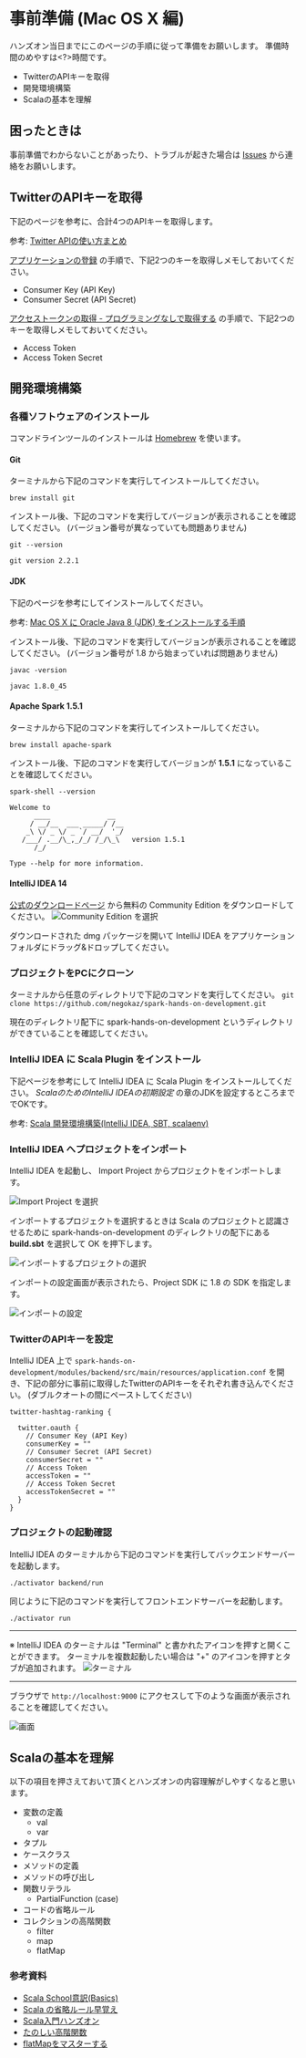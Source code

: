 # 事前準備 (Mac OS X 編)

ハンズオン当日までにこのページの手順に従って準備をお願いします。
準備時間のめやすは<?>時間です。

* TwitterのAPIキーを取得
* 開発環境構築
* Scalaの基本を理解

## 困ったときは

事前準備でわからないことがあったり、トラブルが起きた場合は [Issues](https://github.com/negokaz/spark-hands-on-development/issues) から連絡をお願いします。

## TwitterのAPIキーを取得

下記のページを参考に、合計4つのAPIキーを取得します。

参考: [Twitter APIの使い方まとめ](https://syncer.jp/twitter-api-matome)

[アプリケーションの登録](https://syncer.jp/twitter-api-matome#sec-1) の手順で、下記2つのキーを取得しメモしておいてください。

* Consumer Key (API Key)
* Consumer Secret (API Secret)

[アクセストークンの取得 - プログラミングなしで取得する](https://syncer.jp/twitter-api-matome#sec-2-2) の手順で、下記2つのキーを取得しメモしておいてください。

* Access Token
* Access Token Secret

## 開発環境構築

### 各種ソフトウェアのインストール

コマンドラインツールのインストールは [Homebrew](http://brew.sh/index_ja.html) を使います。

#### Git

ターミナルから下記のコマンドを実行してインストールしてください。

`brew install git`

インストール後、下記のコマンドを実行してバージョンが表示されることを確認してください。
(バージョン番号が異なっていても問題ありません)

`git --version`
~~~
git version 2.2.1
~~~

#### JDK

下記のページを参考にしてインストールしてください。

参考: [Mac OS X に Oracle Java 8 (JDK) をインストールする手順](http://weblabo.oscasierra.net/java-install-oracle-jdk8-macosx/)

インストール後、下記のコマンドを実行してバージョンが表示されることを確認してください。
(バージョン番号が 1.8 から始まっていれば問題ありません)

`javac -version`
~~~
javac 1.8.0_45
~~~

#### Apache Spark 1.5.1

ターミナルから下記のコマンドを実行してインストールしてください。

`brew install apache-spark`

インストール後、下記のコマンドを実行してバージョンが **1.5.1** になっていることを確認してください。

`spark-shell --version`
~~~
Welcome to
      ____              __
     / __/__  ___ _____/ /__
    _\ \/ _ \/ _ `/ __/  '_/
   /___/ .__/\_,_/_/ /_/\_\   version 1.5.1
      /_/

Type --help for more information.
~~~

#### IntelliJ IDEA 14

[公式のダウンロードページ](https://www.jetbrains.com/idea/download/) から無料の Community Edition をダウンロードしてください。
![Community Edition を選択](download-idea.png)

ダウンロードされた dmg パッケージを開いて IntelliJ IDEA をアプリケーションフォルダにドラッグ&ドロップしてください。

### プロジェクトをPCにクローン

ターミナルから任意のディレクトリで下記のコマンドを実行してください。
`git clone https://github.com/negokaz/spark-hands-on-development.git`

現在のディレクトリ配下に spark-hands-on-development というディレクトリができていることを確認してください。

### IntelliJ IDEA に Scala Plugin をインストール

下記ページを参考にして IntelliJ IDEA に Scala Plugin をインストールしてください。
*ScalaのためのIntelliJ IDEAの初期設定* の章のJDKを設定するところまででOKです。

参考: [Scala 開発環境構築(IntelliJ IDEA, SBT, scalaenv)](http://blog.chopschips.net/blog/2014/09/07/scala-get-started/)


### IntelliJ IDEA へプロジェクトをインポート

IntelliJ IDEA を起動し、 Import Project からプロジェクトをインポートします。

![Import Project を選択](idea-import.png)

インポートするプロジェクトを選択するときは Scala のプロジェクトと認識させるために spark-hands-on-development のディレクトリの配下にある **build.sbt** を選択して OK を押下します。

![インポートするプロジェクトの選択](idea-import-select.png)

インポートの設定画面が表示されたら、Project SDK に 1.8 の SDK を指定します。

![インポートの設定](idea-import-setting.png)

### TwitterのAPIキーを設定

IntelliJ IDEA 上で `spark-hands-on-development/modules/backend/src/main/resources/application.conf` を開き、下記の部分に事前に取得したTwitterのAPIキーをそれぞれ書き込んでください。
(ダブルクオートの間にペーストしてください)
~~~
twitter-hashtag-ranking {

  twitter.oauth {
    // Consumer Key (API Key)
    consumerKey = ""
    // Consumer Secret (API Secret)
    consumerSecret = ""
    // Access Token
    accessToken = ""
    // Access Token Secret
    accessTokenSecret = ""
  }
}

~~~

### プロジェクトの起動確認

IntelliJ IDEA のターミナルから下記のコマンドを実行してバックエンドサーバーを起動します。

`./activator backend/run`

同じように下記のコマンドを実行してフロントエンドサーバーを起動します。

`./activator run`

----

※ IntelliJ IDEA のターミナルは "Terminal" と書かれたアイコンを押すと開くことができます。
ターミナルを複数起動したい場合は "+" のアイコンを押すとタブが追加されます。
![ターミナル](idea-terminal.png)

---

ブラウザで `http://localhost:9000` にアクセスして下のような画面が表示されることを確認してください。

![画面](screenshot.png)

## Scalaの基本を理解

以下の項目を押さえておいて頂くとハンズオンの内容理解がしやすくなると思います。

* 変数の定義
  * val
  * var
* タプル
* ケースクラス
* メソッドの定義
* メソッドの呼び出し
* 関数リテラル
  * PartialFunction (case)
* コードの省略ルール
* コレクションの高階関数
   * filter
   * map
   * flatMap

### 参考資料

* [Scala School意訳(Basics)](http://seratch.hatenablog.jp/entry/20111101/1320155723)
* [Scala の省略ルール早覚え](https://gist.github.com/gakuzzzz/10104162)
* [Scala入門ハンズオン](https://github.com/bati11/learn-scala/tree/master/getting_started)
* [たのしい高階関数](http://www.slideshare.net/s_kozake/ss-15327269)
* [flatMapをマスターする](http://qiita.com/mtoyoshi/items/c95cc88de2910945c39d)

